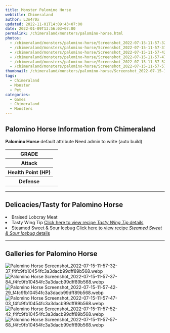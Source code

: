 ```yaml
---
title: Monster Palomino Horse
webtitle: Chimeraland
author: L3n4r0x
updated: 2022-11-01T14:09:43+07:00
date: 2022-01-09T13:56:03+07:00
permalink: /chimeraland/monsters/palomino-horse.html
photos:
  - /chimeraland/monsters/palomino-horse/Screenshot_2022-07-15-11-57-32-37_f4fc9fb10454fc3a3dacb99dff89b568.webp
  - /chimeraland/monsters/palomino-horse/Screenshot_2022-07-15-11-57-37-84_f4fc9fb10454fc3a3dacb99dff89b568.webp
  - /chimeraland/monsters/palomino-horse/Screenshot_2022-07-15-11-57-42-29_f4fc9fb10454fc3a3dacb99dff89b568.webp
  - /chimeraland/monsters/palomino-horse/Screenshot_2022-07-15-11-57-47-03_f4fc9fb10454fc3a3dacb99dff89b568.webp
  - /chimeraland/monsters/palomino-horse/Screenshot_2022-07-15-11-57-52-42_f4fc9fb10454fc3a3dacb99dff89b568.webp
  - /chimeraland/monsters/palomino-horse/Screenshot_2022-07-15-11-57-57-68_f4fc9fb10454fc3a3dacb99dff89b568.webp
thumbnail: /chimeraland/monsters/palomino-horse/Screenshot_2022-07-15-11-57-32-37_f4fc9fb10454fc3a3dacb99dff89b568.webp
tags:
  - Chimeraland
  - Monster
  - Pet
categories:
  - Games
  - Chimeraland
  - Monsters
---
```


<section id="bootstrap-wrapper"><link rel="stylesheet" href="https://cdn.statically.io/gh/dimaslanjaka/Web-Manajemen/40ac3225/css/bootstrap-4.5-wrapper.css"/><h1>Palomino Horse Information from Chimeraland</h1><p><b>Palomino Horse</b> default attribute Need admin to write (auto build)<table><tr><th>GRADE</th><td></td></tr><tr><th>Attack</th><td></td></tr><tr><th>Health Point (HP)</th><td></td></tr><tr><th>Defense</th><td></td></tr></table></p><hr/><h2>Delicacies/Tasty for Palomino Horse</h2><li class="d-flex justify-content-between">Braised Lobcray Meat </li><li class="d-flex justify-content-between">Tasty Wing Tip <a href="/chimeraland/recipes/tasty-wing-tip.html">Click here to view recipe <i>Tasty Wing Tip</i> details</a></li><li class="d-flex justify-content-between">Steamed Sweet &amp; Sour Icebug <a href="/chimeraland/recipes/steamed-sweet-and-sour-icebug.html">Click here to view recipe <i>Steamed Sweet &amp; Sour Icebug</i> details</a></li><hr/><div id="gallery"><h2>Galleries for Palomino Horse</h2><div class="row"><div class="col-lg-6 col-12"><img src="/chimeraland/monsters/palomino-horse/Screenshot_2022-07-15-11-57-32-37_f4fc9fb10454fc3a3dacb99dff89b568.webp" alt="Palomino Horse Screenshot_2022-07-15-11-57-32-37_f4fc9fb10454fc3a3dacb99dff89b568.webp"/></div><div class="col-lg-6 col-12"><img src="/chimeraland/monsters/palomino-horse/Screenshot_2022-07-15-11-57-37-84_f4fc9fb10454fc3a3dacb99dff89b568.webp" alt="Palomino Horse Screenshot_2022-07-15-11-57-37-84_f4fc9fb10454fc3a3dacb99dff89b568.webp"/></div><div class="col-lg-6 col-12"><img src="/chimeraland/monsters/palomino-horse/Screenshot_2022-07-15-11-57-42-29_f4fc9fb10454fc3a3dacb99dff89b568.webp" alt="Palomino Horse Screenshot_2022-07-15-11-57-42-29_f4fc9fb10454fc3a3dacb99dff89b568.webp"/></div><div class="col-lg-6 col-12"><img src="/chimeraland/monsters/palomino-horse/Screenshot_2022-07-15-11-57-47-03_f4fc9fb10454fc3a3dacb99dff89b568.webp" alt="Palomino Horse Screenshot_2022-07-15-11-57-47-03_f4fc9fb10454fc3a3dacb99dff89b568.webp"/></div><div class="col-lg-6 col-12"><img src="/chimeraland/monsters/palomino-horse/Screenshot_2022-07-15-11-57-52-42_f4fc9fb10454fc3a3dacb99dff89b568.webp" alt="Palomino Horse Screenshot_2022-07-15-11-57-52-42_f4fc9fb10454fc3a3dacb99dff89b568.webp"/></div><div class="col-lg-6 col-12"><img src="/chimeraland/monsters/palomino-horse/Screenshot_2022-07-15-11-57-57-68_f4fc9fb10454fc3a3dacb99dff89b568.webp" alt="Palomino Horse Screenshot_2022-07-15-11-57-57-68_f4fc9fb10454fc3a3dacb99dff89b568.webp"/></div></div></div></section>